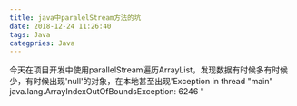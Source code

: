 ```yaml
---
title: java中paralelStream方法的坑
date: 2018-12-24 11:26:40
tags: Java
categpries: Java
---
```

今天在项目开发中使用parallelStream遍历ArrayList，发现数据有时候多有时候少，有时候出现'null'的对象，在本地甚至出现'Exception in thread "main" java.lang.ArrayIndexOutOfBoundsException: 6246
'

<!-- more -->

